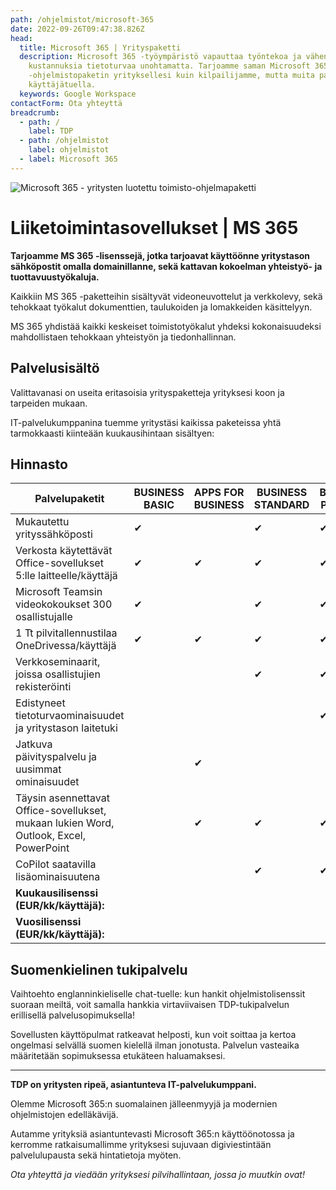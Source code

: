 ```yaml
---
path: /ohjelmistot/microsoft-365
date: 2022-09-26T09:47:38.826Z
head:
  title: Microsoft 365 | Yrityspaketti
  description: Microsoft 365 -työympäristö vapauttaa työntekoa ja vähentää
    kustannuksia tietoturvaa unohtamatta. Tarjoamme saman Microsoft 365
    -ohjelmistopaketin yrityksellesi kuin kilpailijamme, mutta muita paremmalla
    käyttäjätuella.
  keywords: Google Workspace
contactForm: Ota yhteyttä
breadcrumb:
  - path: /
    label: TDP
  - path: /ohjelmistot
    label: ohjelmistot
  - label: Microsoft 365
---
```

![Microsoft 365 - yritysten luotettu toimisto-ohjelmapaketti](/assets/365-tinified.jpg "Microsoft 365")

# Liiketoimintasovellukset | MS 365

**Tarjoamme MS 365 -lisenssejä, jotka tarjoavat käyttöönne yritystason sähköpostit omalla domainillanne, sekä kattavan kokoelman yhteistyö- ja tuottavuustyökaluja.**

Kaikkiin MS 365  -paketteihin sisältyvät videoneuvottelut ja verkkolevy, sekä tehokkaat työkalut dokumenttien, taulukoiden ja lomakkeiden käsittelyyn.

MS 365 yhdistää kaikki keskeiset toimistotyökalut yhdeksi kokonaisuudeksi mahdollistaen tehokkaan yhteistyön ja tiedonhallinnan. 

## Palvelusisältö

Valittavanasi on useita eritasoisia yrityspaketteja yrityksesi koon ja tarpeiden mukaan. 

IT-palvelukumppanina tuemme yritystäsi kaikissa paketeissa yhtä tarmokkaasti kiinteään kuukausihintaan sisältyen:

## Hinnasto

| Palvelupaketit                                                                         | BUSINESS BASIC                                                            | APPS FOR BUSINESS                                                            | BUSINESS STANDARD                                                            | BUSINESS PREMIUM                                                            |
| -------------------------------------------------------------------------------------- | ------------------------------------------------------------------------- | ---------------------------------------------------------------------------- | ---------------------------------------------------------------------------- | --------------------------------------------------------------------------- |
| M﻿ukautettu yrityssähköposti                                                           | ✔                                                                         |                                                                              | ✔                                                                            | ✔                                                                           |
| Verkosta käytettävät Office-sovellukset 5:lle laitteelle/käyttäjä                      | ✔                                                                         | ✔                                                                            | ✔                                                                            | ✔                                                                           |
| Microsoft Teamsin videokokoukset 300 osallistujalle                                    | ✔                                                                         |                                                                              | ✔                                                                            | ✔                                                                           |
| 1 Tt pilvitallennustilaa OneDrivessa/käyttäjä                                          | ✔                                                                         | ✔                                                                            | ✔                                                                            | ✔                                                                           |
| Verkkoseminaarit, joissa osallistujien rekisteröinti                                   |                                                                           |                                                                              | ✔                                                                            | ✔                                                                           |
| Edistyneet tietoturvaominaisuudet ja yritystason laitetuki                             |                                                                           |                                                                              |                                                                              | ✔                                                                           |
| Jatkuva päivityspalvelu ja uusimmat ominaisuudet                                       |                                                                           | ✔                                                                            |                                                                              |                                                                             |
| Täysin asennettavat Office-sovellukset, mukaan lukien Word, Outlook, Excel, PowerPoint |                                                                           | ✔                                                                            | ✔                                                                            | ✔                                                                           |
| CoPilot saatavilla lisäominaisuutena                                                   |                                                                           |                                                                              | ✔                                                                            | ✔                                                                           |
| **Kuukausilisenssi (EUR/kk/käyttäjä):**                                                | <DisplayVariable variableKey="ms-365-business-basic-kk" bold={true} />    | <DisplayVariable variableKey="ms-365-apps-for-business-kk" bold={true} />    | <DisplayVariable variableKey="ms-365-business-standard-kk" bold={true} />    | <DisplayVariable variableKey="ms-365-business-premium-kk" bold={true} />    |
| **Vuosilisenssi (EUR/kk/käyttäjä):**                                                   | <DisplayVariable variableKey="ms-365-business-basic-vuosi" bold={true} /> | <DisplayVariable variableKey="ms-365-apps-for-business-vuosi" bold={true} /> | <DisplayVariable variableKey="ms-365-business-standard-vuosi" bold={true} /> | <DisplayVariable variableKey="ms-365-business-premium-vuosi" bold={true} /> |

## Suomenkielinen tukipalvelu

Vaihtoehto englanninkieliselle chat-tuelle: kun hankit ohjelmistolisenssit suoraan meiltä, voit samalla hankkia virtaviivaisen TDP-tukipalvelun erillisellä palvelusopimuksella! 

Sovellusten käyttöpulmat ratkeavat helposti, kun voit soittaa ja kertoa ongelmasi selvällä suomen kielellä ilman jonotusta. Palvelun vasteaika määritetään sopimuksessa etukäteen haluamaksesi.

- - -

**TDP on yritysten ripeä, asiantunteva IT-palvelukumppani.** 

Olemme Microsoft 365:n suomalainen jälleenmyyjä ja modernien ohjelmistojen edelläkävijä. 

Autamme yrityksiä asiantuntevasti Microsoft 365:n käyttöönotossa ja kerromme ratkaisumallimme yrityksesi sujuvaan digiviestintään palvelulupausta sekä hintatietoja myöten. 

*Ota yhteyttä ja viedään yrityksesi pilvihallintaan, jossa jo muutkin ovat!*